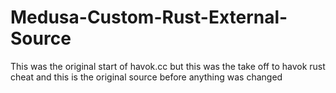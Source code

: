 # Medusa-Custom-Rust-External-Source
This was the original start of havok.cc but this was the take off to havok rust cheat and this is the original source before anything was changed






















